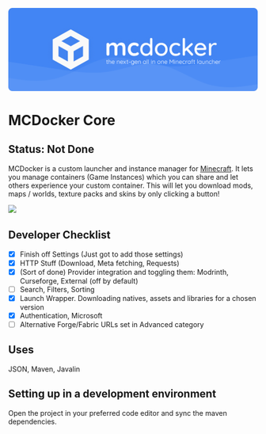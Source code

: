 <img src="https://raw.githubusercontent.com/MCDocker/Assets/main/banner.png" /><br>
# MCDocker Core
## Status: Not Done
MCDocker is a custom launcher and instance manager for [Minecraft](https://minecraft.net). It lets you manage containers (Game Instances) which you can share and let others experience your custom container. This will let you download mods, maps / worlds, texture packs and skins by only clicking a button!

[<img src="https://img.shields.io/discord/678156929259929641?color=blue&label=DISCORD%20CHAT&style=for-the-badge" />](https://discord.gg/nvCdrr5r2a)

## Developer Checklist 
- [x] Finish off Settings (Just got to add those settings)
- [x] HTTP Stuff (Download, Meta fetching, Requests)
- [x] (Sort of done) Provider integration and toggling them: Modrinth, Curseforge, External (off by default)
- [ ] Search, Filters, Sorting
- [x] Launch Wrapper. Downloading natives, assets and libraries for a chosen version
- [x] Authentication, Microsoft
- [ ] Alternative Forge/Fabric URLs set in Advanced category

## Uses
JSON, Maven, Javalin

## Setting up in a development environment
Open the project in your preferred code editor and sync the maven dependencies.
